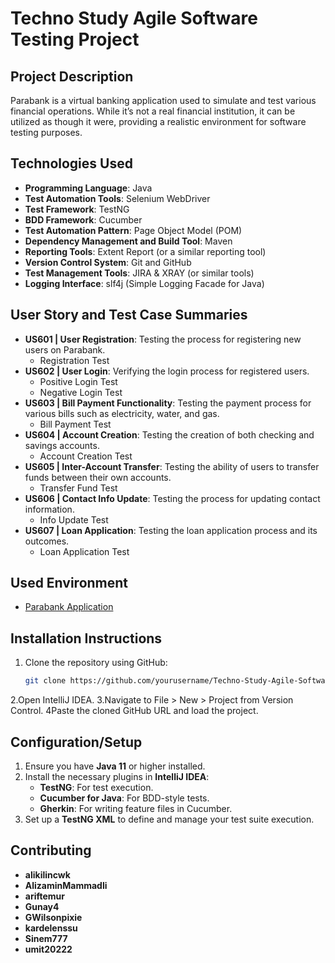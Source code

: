 # Techno Study Agile Software Testing Project

## Project Description
Parabank is a virtual banking application used to simulate and test various financial operations. While it’s not a real financial institution, it can be utilized as though it were, providing a realistic environment for software testing purposes.

## Technologies Used
- **Programming Language**: Java
- **Test Automation Tools**: Selenium WebDriver
- **Test Framework**: TestNG
- **BDD Framework**: Cucumber
- **Test Automation Pattern**: Page Object Model (POM)
- **Dependency Management and Build Tool**: Maven
- **Reporting Tools**: Extent Report (or a similar reporting tool)
- **Version Control System**: Git and GitHub
- **Test Management Tools**: JIRA & XRAY (or similar tools)
- **Logging Interface**: slf4j (Simple Logging Facade for Java)

## User Story and Test Case Summaries
- **US601 | User Registration**: Testing the process for registering new users on Parabank.
  - Registration Test
- **US602 | User Login**: Verifying the login process for registered users.
  - Positive Login Test
  - Negative Login Test
- **US603 | Bill Payment Functionality**: Testing the payment process for various bills such as electricity, water, and gas.
  - Bill Payment Test
- **US604 | Account Creation**: Testing the creation of both checking and savings accounts.
  - Account Creation Test
- **US605 | Inter-Account Transfer**: Testing the ability of users to transfer funds between their own accounts.
  - Transfer Fund Test
- **US606 | Contact Info Update**: Testing the process for updating contact information.
  - Info Update Test
- **US607 | Loan Application**: Testing the loan application process and its outcomes.
  - Loan Application Test

## Used Environment
- [Parabank Application](https://parabank.parasoft.com/)

## Installation Instructions
1. Clone the repository using GitHub:
   ```bash
   git clone https://github.com/yourusername/Techno-Study-Agile-Software-Testing-Project.git
2.Open IntelliJ IDEA.
3.Navigate to File > New > Project from Version Control.
4Paste the cloned GitHub URL and load the project.

## Configuration/Setup
1. Ensure you have **Java 11** or higher installed.
2. Install the necessary plugins in **IntelliJ IDEA**:
   - **TestNG**: For test execution.
   - **Cucumber for Java**: For BDD-style tests.
   - **Gherkin**: For writing feature files in Cucumber.
3. Set up a **TestNG XML** to define and manage your test suite execution.

## Contributing
- **alikilincwk**
- **AlizaminMammadli**
- **ariftemur**
- **Gunay4**
- **GWilsonpixie**
- **kardelenssu**
- **Sinem777**
- **umit20222**
